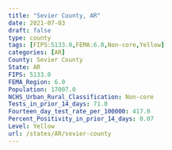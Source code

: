 ```yaml
---
title: "Sevier County, AR"
date: 2021-07-03
draft: false
type: county
tags: [FIPS:5133.0,FEMA:6.0,Non-core,Yellow]
categories: [AR]
County: Sevier County
State: AR
FIPS: 5133.0
FEMA_Region: 6.0
Population: 17007.0
NCHS_Urban_Rural_Classification: Non-core
Tests_in_prior_14_days: 71.0
Fourteen_day_test_rate_per_100000: 417.0
Percent_Positivity_in_prior_14_days: 0.07
Level: Yellow
url: /states/AR/sevier-county
---
```



